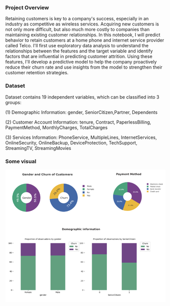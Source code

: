 ###  Project Overview

Retaining customers is key to a company's success, especially in an industry as competitive as wireless services. Acquiring new customers is not only more difficult, but also much more costly to companies than maintaining existing customer relationships. In this notebook, I will predict behavior to retain customers at a home phone and internet service provider called Telco. I'll first use exploratory data analysis to understand the relationships between the features and the target variable and identify factors that are influential in predicting customer attrition. Using these features, I'll develop a predictive model to help the company proactively reduce their churn rate and use insights from the model to strengthen their customer retention strategies.

### Dataset
Dataset contains 19 independent variables, which can be classified into 3 groups:

(1) Demographic Information: gender, SeniorCitizen,Partner, Dependents

(2) Customer Account Information: tenure, Contract, PaperlessBilling, PaymentMethod, MonthlyCharges, TotalCharges

(3) Services Information: PhoneService, MultipleLines, InternetServices, OnlineSecurity, OnlineBackup, DeviceProtection, TechSupport, StreamingTV, StreamingMovies


### Some visual
<img src="https://github.com/m4556/customer_churn_prediction/blob/main/data/img.png" width="600" >


